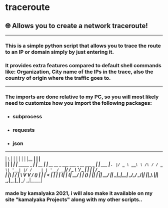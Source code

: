 # traceroute
## 🌐 Allows you to create a network traceroute!
---
### This is a simple python script that allows you to trace the route to an IP or domain simply by just entering it.
### It provides extra features compared to default shell commands like: Organization, City name of the IPs in the trace, also the country of origin where the traffic goes to.
---
### The imports are done relative to my PC, so you will most likely need to customize how you import the following packages:
- ### subprocess
- ### requests
- ### json
---
| \ | |    | |                    | |    |__   __|                               | |      
|  \| | ___| |___      _____  _ __| | __    | |_ __ __ _  ___ ___ _ __ ___  _   _| |_ ___ 
| . ` |/ _ \ __\ \ /\ / / _ \| '__| |/ /    | | '__/ _` |/ __/ _ \ '__/ _ \| | | | __/ _ \
| |\  |  __/ |_ \ V  V / (_) | |  |   <     | | | | (_| | (_|  __/ | | (_) | |_| | ||  __/
|_| \_|\___|\__| \_/\_/ \___/|_|  |_|\_\    |_|_|  \__,_|\___\___|_|  \___/ \__,_|\__\___|
 ### made by kamalyaka 2021, i will also make it available on my site "kamalyaka Projects" along with my other scripts..
